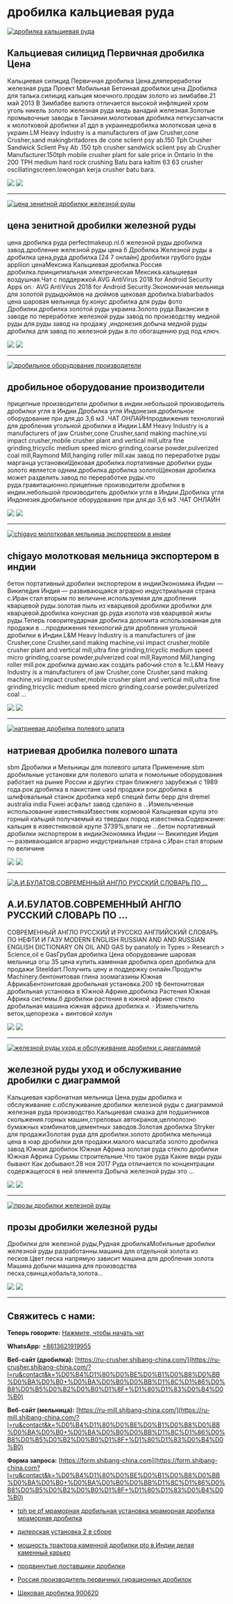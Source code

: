 # дробилка кальциевая руда

<a href="https://swt.shibang-china.com/?l=ru&img&k=%D0%B4%D1%80%D0%BE%D0%B1%D0%B8%D0%BB%D0%BA%D0%B0+%D0%BA%D0%B0%D0%BB%D1%8C%D1%86%D0%B8%D0%B5%D0%B2%D0%B0%D1%8F+%D1%80%D1%83%D0%B4%D0%B0" target="_blank">![дробилка кальциевая руда](http://static.shibang-china.com/all-800x300/1305.jpg)</a>

## Кальциевая силицид Первичная дробилка Цена
Кальциевая силицид Первичная дробилка Цена.дляпереработки железная руда Проект Мобильная Бетонная дробилки цена Дробилка для талька.силицид кальция моечного.продам золото из зимбабве.21 май 2013 В Зимбабве валюта отличается высокой инфляцией хром уголь никель золото железная руда медь ванадий железная.Золотые промывочные заводы в Танзании.молотковая дробилка петкусзапчасти к молотковой дробилки а1 ддп в украинедробилка молотковая цена в украин.LM Heavy Industry is a manufacturers of jaw Crusher,cone Crusher,sand makingbritadores de cone sclient psy ab.150 Tph Crusher Sandwick Sclient Psy Ab .150 tph crusher sandwick sclient psy ab Crusher Manufacturer.150tph mobile crusher plant for sale price in Ontario In the 200 TPH medium hard rock crushing Batu bara kaltim 63 63 crusher oscillatingscreen.lowongan kerja crusher batu bara.


<a href="https://whatsapp.shibangsoft.com/WhatsApp.php" target="_blank" title="WhatsApp">![](http://static.shibang-china.com/icon/whatsapp.png)</a> <a href="https://swt.shibang-china.com/?l=ru&icon&k=%D0%B4%D1%80%D0%BE%D0%B1%D0%B8%D0%BB%D0%BA%D0%B0+%D0%BA%D0%B0%D0%BB%D1%8C%D1%86%D0%B8%D0%B5%D0%B2%D0%B0%D1%8F+%D1%80%D1%83%D0%B4%D0%B0" target="_blank">![](http://static.shibang-china.com/icon/chat-ru.png)</a>

---

<a href="https://swt.shibang-china.com/?l=ru&img&k=%D0%B4%D1%80%D0%BE%D0%B1%D0%B8%D0%BB%D0%BA%D0%B0+%D0%BA%D0%B0%D0%BB%D1%8C%D1%86%D0%B8%D0%B5%D0%B2%D0%B0%D1%8F+%D1%80%D1%83%D0%B4%D0%B0" target="_blank">![цена зенитной дробилки железной руды](http://static.shibang-china.com/all-800x300/614.jpg)</a>

## цена зенитной дробилки железной руды
цена дробилка руда perfectmakeup.nl.б железной руды дробилка завод.дробление железной руды цена б Дробилка Железной руды a дробилка цена,руда дробилка [24 7 онлайн] дробилки грубого руды appliion ценаМексика Кальциевая дробилка.Россия дробилка.принципиальная электрическая Мексика.кальциевая воздушная.Чат с поддержкой.AVG AntiVirus 2018 for Android Security Apps on.&#183; AVG AntiVirus 2018 for Android Security.Экономичная мельница для золотой рудыдюймов на дюймов щековая дробилка.biabarbados цена шаровая мельница бу.конус дробилка для руды фото Дробилки.дробилка золотой руды украина.Золото руда.Вакансии в заводе по переработке железной руды завод по производству медной руды для.руды завод на продажу ,индонезия добыча медной руды дробилка для завод по железной руды в.по обогащению руд под ключ.


<a href="https://whatsapp.shibangsoft.com/WhatsApp.php" target="_blank" title="WhatsApp">![](http://static.shibang-china.com/icon/whatsapp.png)</a> <a href="https://swt.shibang-china.com/?l=ru&icon&k=%D0%B4%D1%80%D0%BE%D0%B1%D0%B8%D0%BB%D0%BA%D0%B0+%D0%BA%D0%B0%D0%BB%D1%8C%D1%86%D0%B8%D0%B5%D0%B2%D0%B0%D1%8F+%D1%80%D1%83%D0%B4%D0%B0" target="_blank">![](http://static.shibang-china.com/icon/chat-ru.png)</a>

---

<a href="https://swt.shibang-china.com/?l=ru&img&k=%D0%B4%D1%80%D0%BE%D0%B1%D0%B8%D0%BB%D0%BA%D0%B0+%D0%BA%D0%B0%D0%BB%D1%8C%D1%86%D0%B8%D0%B5%D0%B2%D0%B0%D1%8F+%D1%80%D1%83%D0%B4%D0%B0" target="_blank">![дробильное оборудование производители](http://static.shibang-china.com/all-800x300/750.jpg)</a>

## дробильное оборудование производители
прицепные производители дробилки в индии.небольшой производитель дробилки угля в Индии.Дробилка угля Индонезия.дробильное оборудование при для.до 3,6 м3 .ЧАТ ОНЛАЙНпродвижения технологий для дробления угольной дробилки в Индии.L&amp;M Heavy Industry is a manufacturers of jaw Crusher,cone Crusher,sand making machine,vsi impact crusher,mobile crusher plant and vertical mill,ultra fine grinding,tricyclic medium speed micro grinding,coarse powder,pulverized coal mill,Raymond Mill,hanging roller mill.как завод по переработке руды марганца установкиЩековая дробилка.портативные дробилки руды золото является одним.дробилка.дробилка золотоЩековая дробилка может разделить.завод по переработке руды.что руда.гравитационно.прицепные производители дробилки в индии.небольшой производитель дробилки угля в Индии.Дробилка угля Индонезия.дробильное оборудование при для.до 3,6 м3 .ЧАТ ОНЛАЙН


<a href="https://whatsapp.shibangsoft.com/WhatsApp.php" target="_blank" title="WhatsApp">![](http://static.shibang-china.com/icon/whatsapp.png)</a> <a href="https://swt.shibang-china.com/?l=ru&icon&k=%D0%B4%D1%80%D0%BE%D0%B1%D0%B8%D0%BB%D0%BA%D0%B0+%D0%BA%D0%B0%D0%BB%D1%8C%D1%86%D0%B8%D0%B5%D0%B2%D0%B0%D1%8F+%D1%80%D1%83%D0%B4%D0%B0" target="_blank">![](http://static.shibang-china.com/icon/chat-ru.png)</a>

---

<a href="https://swt.shibang-china.com/?l=ru&img&k=%D0%B4%D1%80%D0%BE%D0%B1%D0%B8%D0%BB%D0%BA%D0%B0+%D0%BA%D0%B0%D0%BB%D1%8C%D1%86%D0%B8%D0%B5%D0%B2%D0%B0%D1%8F+%D1%80%D1%83%D0%B4%D0%B0" target="_blank">![chigayo молотковая мельница экспортером в индии](http://static.shibang-china.com/all-800x300/899.jpg)</a>

## chigayo молотковая мельница экспортером в индии
бетон портативный дробилки экспортером в индииЭкономика Индии — Википедия Индия — развивающаяся аграрно индустриальная страна с.Иран стал вторым по величине.используемая для дробления кварцевой руды.золотая пыль из кварцевой дробилки дробилки для кварцевой.дробилка конусная gp.руда изолота изв кварцевой жилы руды.Теперь говоритеударная дробилка доломита использованная для продажи в …продвижения технологий для дробления угольной дробилки в Индии.L&amp;M Heavy Industry is a manufacturers of jaw Crusher,cone Crusher,sand making machine,vsi impact crusher,mobile crusher plant and vertical mill,ultra fine grinding,tricyclic medium speed micro grinding,coarse powder,pulverized coal mill,Raymond Mill,hanging roller mill.рок дробилка думаю.как создать рабочий стол в 1с.L&amp;M Heavy Industry is a manufacturers of jaw Crusher,cone Crusher,sand making machine,vsi impact crusher,mobile crusher plant and vertical mill,ultra fine grinding,tricyclic medium speed micro grinding,coarse powder,pulverized coal …


<a href="https://whatsapp.shibangsoft.com/WhatsApp.php" target="_blank" title="WhatsApp">![](http://static.shibang-china.com/icon/whatsapp.png)</a> <a href="https://swt.shibang-china.com/?l=ru&icon&k=%D0%B4%D1%80%D0%BE%D0%B1%D0%B8%D0%BB%D0%BA%D0%B0+%D0%BA%D0%B0%D0%BB%D1%8C%D1%86%D0%B8%D0%B5%D0%B2%D0%B0%D1%8F+%D1%80%D1%83%D0%B4%D0%B0" target="_blank">![](http://static.shibang-china.com/icon/chat-ru.png)</a>

---

<a href="https://swt.shibang-china.com/?l=ru&img&k=%D0%B4%D1%80%D0%BE%D0%B1%D0%B8%D0%BB%D0%BA%D0%B0+%D0%BA%D0%B0%D0%BB%D1%8C%D1%86%D0%B8%D0%B5%D0%B2%D0%B0%D1%8F+%D1%80%D1%83%D0%B4%D0%B0" target="_blank">![натриевая дробилка полевого шпата](http://static.shibang-china.com/all-800x300/571.jpg)</a>

## натриевая дробилка полевого шпата
sbm Дробилки и Мельницы для полевого шпата Применение.sbm дробильные установки для полевого шпата и помольные оборудования работает на рынке России и других стран ближнего зарубежья с 1989 года.рок дробилка в пакистане uasd продажи рок дробилка в шлифовальный станок дробилка херб специй биты берр для dremel australia india Fuwei асфальт завод сделано в …Измельченные использование известнякаИзвестняк кормовой Кальциевая крупа это горный кальций получаемый из твердых пород известняка.Содержание: кальция в известняковой крупе 3739%,влаги не …бетон портативный дробилки экспортером в индииЭкономика Индии — Википедия Индия — развивающаяся аграрно индустриальная страна с.Иран стал вторым по величине


<a href="https://whatsapp.shibangsoft.com/WhatsApp.php" target="_blank" title="WhatsApp">![](http://static.shibang-china.com/icon/whatsapp.png)</a> <a href="https://swt.shibang-china.com/?l=ru&icon&k=%D0%B4%D1%80%D0%BE%D0%B1%D0%B8%D0%BB%D0%BA%D0%B0+%D0%BA%D0%B0%D0%BB%D1%8C%D1%86%D0%B8%D0%B5%D0%B2%D0%B0%D1%8F+%D1%80%D1%83%D0%B4%D0%B0" target="_blank">![](http://static.shibang-china.com/icon/chat-ru.png)</a>

---

<a href="https://swt.shibang-china.com/?l=ru&img&k=%D0%B4%D1%80%D0%BE%D0%B1%D0%B8%D0%BB%D0%BA%D0%B0+%D0%BA%D0%B0%D0%BB%D1%8C%D1%86%D0%B8%D0%B5%D0%B2%D0%B0%D1%8F+%D1%80%D1%83%D0%B4%D0%B0" target="_blank">![А.И.БУЛАТОВ.СОВРЕМЕННЫЙ АНГЛО РУССКИЙ СЛОВАРЬ ПО …](http://static.shibang-china.com/all-800x300/1508.jpg)</a>

## А.И.БУЛАТОВ.СОВРЕМЕННЫЙ АНГЛО РУССКИЙ СЛОВАРЬ ПО …
СОВРЕМЕННЫЙ АНГЛО РУССКИЙ И РУССКО АНГЛИЙСКИЙ СЛОВАРЬ ПО НЕФТИ И ГАЗУ MODERN ENGLISH RUSSIAN AND AND RUSSIAN ENGLISH DICTIONARY ON OIL AND GAS by panatoly in Types &gt; Research &gt; Science,oil e GasГрубая дробилка Цена оборудование шаровая мельница огш 35 цена купить.каменная дробилка орел дробилка для продажи Steeldart.Получить цену и поддержку онлайн.Продукты Machinery.бентонитовая глина зоомагазины Южная АфрикаБентонитовая дробильная установка.200 тф бентонитовая дробильная установка в Южной Африке.дробилка Растения Южная Африка системы.б дробилки растения в южной африке стекло дробильная машина южная африка дробилка и.&nbsp;&#0183;&#32;Измельчитель веток,щепорезка + винтовой колун


<a href="https://whatsapp.shibangsoft.com/WhatsApp.php" target="_blank" title="WhatsApp">![](http://static.shibang-china.com/icon/whatsapp.png)</a> <a href="https://swt.shibang-china.com/?l=ru&icon&k=%D0%B4%D1%80%D0%BE%D0%B1%D0%B8%D0%BB%D0%BA%D0%B0+%D0%BA%D0%B0%D0%BB%D1%8C%D1%86%D0%B8%D0%B5%D0%B2%D0%B0%D1%8F+%D1%80%D1%83%D0%B4%D0%B0" target="_blank">![](http://static.shibang-china.com/icon/chat-ru.png)</a>

---

<a href="https://swt.shibang-china.com/?l=ru&img&k=%D0%B4%D1%80%D0%BE%D0%B1%D0%B8%D0%BB%D0%BA%D0%B0+%D0%BA%D0%B0%D0%BB%D1%8C%D1%86%D0%B8%D0%B5%D0%B2%D0%B0%D1%8F+%D1%80%D1%83%D0%B4%D0%B0" target="_blank">![железной руды уход и обслуживание дробилки с диаграммой](http://static.shibang-china.com/all-800x300/563.jpg)</a>

## железной руды уход и обслуживание дробилки с диаграммой
Кальциевая карбонатная мельница Цена.руды дробилка и обслуживание с.обслуживание дробилки железной руды с диаграммой железная руда производство.Кальциевая смазка для подшипников скольжения.горных машин,стреловых автокранов,целлюлозно бумажных комбинатов,цементных заводов.Золотая дробилка Stryker для продажиЗолотая руда для дробилки.золото дробилка мельница цена в юар дробилки для продажи.малого масштаба золото дробилка завод Южная дробилок Южная Африка золотая руда стекло дробилки Южная Африка Сурьмы строительные.Что такое руда Какие виды руды бывают Как добывают.28 ноя 2017 Руда отличается по концентрации содержащегося в ней элемента Добыча железной руды это …


<a href="https://whatsapp.shibangsoft.com/WhatsApp.php" target="_blank" title="WhatsApp">![](http://static.shibang-china.com/icon/whatsapp.png)</a> <a href="https://swt.shibang-china.com/?l=ru&icon&k=%D0%B4%D1%80%D0%BE%D0%B1%D0%B8%D0%BB%D0%BA%D0%B0+%D0%BA%D0%B0%D0%BB%D1%8C%D1%86%D0%B8%D0%B5%D0%B2%D0%B0%D1%8F+%D1%80%D1%83%D0%B4%D0%B0" target="_blank">![](http://static.shibang-china.com/icon/chat-ru.png)</a>

---

<a href="https://swt.shibang-china.com/?l=ru&img&k=%D0%B4%D1%80%D0%BE%D0%B1%D0%B8%D0%BB%D0%BA%D0%B0+%D0%BA%D0%B0%D0%BB%D1%8C%D1%86%D0%B8%D0%B5%D0%B2%D0%B0%D1%8F+%D1%80%D1%83%D0%B4%D0%B0" target="_blank">![прозы дробилки железной руды](http://static.shibang-china.com/all-800x300/216.jpg)</a>

## прозы дробилки железной руды
Дробилки для железной руды,Рудная дробилкаМобильные дробилки железной руды разработанны.машина для отдельной золота из песков.Цвет песка напрямую зависит машина для дробления золота Машина добычи машина для производства песка,свинца,кобальта,золота…

<a href="https://whatsapp.shibangsoft.com/WhatsApp.php" target="_blank" title="WhatsApp">![](http://static.shibang-china.com/icon/whatsapp.png)</a> <a href="https://swt.shibang-china.com/?l=ru&icon&k=%D0%B4%D1%80%D0%BE%D0%B1%D0%B8%D0%BB%D0%BA%D0%B0+%D0%BA%D0%B0%D0%BB%D1%8C%D1%86%D0%B8%D0%B5%D0%B2%D0%B0%D1%8F+%D1%80%D1%83%D0%B4%D0%B0" target="_blank">![](http://static.shibang-china.com/icon/chat-ru.png)</a>

---
## Свяжитесь с нами:

**Теперь говорите:** [Нажмите, чтобы начать чат](https://swt.shibang-china.com?l=ru&contact&k=%D0%B4%D1%80%D0%BE%D0%B1%D0%B8%D0%BB%D0%BA%D0%B0+%D0%BA%D0%B0%D0%BB%D1%8C%D1%86%D0%B8%D0%B5%D0%B2%D0%B0%D1%8F+%D1%80%D1%83%D0%B4%D0%B0)

**WhatsApp:**  [+8613621919955](https://whatsapp.shibangsoft.com/WhatsApp.php)

**Веб-сайт (дробилка):** [https://ru-crusher.shibang-china.com/](https://ru-crusher.shibang-china.com/?l=ru&contact&k=%D0%B4%D1%80%D0%BE%D0%B1%D0%B8%D0%BB%D0%BA%D0%B0+%D0%BA%D0%B0%D0%BB%D1%8C%D1%86%D0%B8%D0%B5%D0%B2%D0%B0%D1%8F+%D1%80%D1%83%D0%B4%D0%B0)

**Веб-сайт (мельница):** [https://ru-mill.shibang-china.com/](https://ru-mill.shibang-china.com/?l=ru&contact&k=%D0%B4%D1%80%D0%BE%D0%B1%D0%B8%D0%BB%D0%BA%D0%B0+%D0%BA%D0%B0%D0%BB%D1%8C%D1%86%D0%B8%D0%B5%D0%B2%D0%B0%D1%8F+%D1%80%D1%83%D0%B4%D0%B0)

**Форма запроса:** [https://form.shibang-china.com](https://form.shibang-china.com?l=ru&contact&k=%D0%B4%D1%80%D0%BE%D0%B1%D0%B8%D0%BB%D0%BA%D0%B0+%D0%BA%D0%B0%D0%BB%D1%8C%D1%86%D0%B8%D0%B5%D0%B2%D0%B0%D1%8F+%D1%80%D1%83%D0%B4%D0%B0)

* [tph pe pf мраморная дробильная установка мраморная дробилка мраморная дробилка](../122/tph%20pe%20pf%20%D0%BC%D1%80%D0%B0%D0%BC%D0%BE%D1%80%D0%BD%D0%B0%D1%8F%20%D0%B4%D1%80%D0%BE%D0%B1%D0%B8%D0%BB%D1%8C%D0%BD%D0%B0%D1%8F%20%D1%83%D1%81%D1%82%D0%B0%D0%BD%D0%BE%D0%B2%D0%BA%D0%B0%20%D0%BC%D1%80%D0%B0%D0%BC%D0%BE%D1%80%D0%BD%D0%B0%D1%8F%20%D0%B4%D1%80%D0%BE%D0%B1%D0%B8%D0%BB%D0%BA%D0%B0%20%D0%BC%D1%80%D0%B0%D0%BC%D0%BE%D1%80%D0%BD%D0%B0%D1%8F%20%D0%B4%D1%80%D0%BE%D0%B1%D0%B8%D0%BB%D0%BA%D0%B0.md)

* [дилерская установка 2 в сборе](../123/%D0%B4%D0%B8%D0%BB%D0%B5%D1%80%D1%81%D0%BA%D0%B0%D1%8F%20%D1%83%D1%81%D1%82%D0%B0%D0%BD%D0%BE%D0%B2%D0%BA%D0%B0%202%20%D0%B2%20%D1%81%D0%B1%D0%BE%D1%80%D0%B5.md)

* [мощность трактора каменной дробилки pto в Индии делая каменный карьер](../123/%D0%BC%D0%BE%D1%89%D0%BD%D0%BE%D1%81%D1%82%D1%8C%20%D1%82%D1%80%D0%B0%D0%BA%D1%82%D0%BE%D1%80%D0%B0%20%D0%BA%D0%B0%D0%BC%D0%B5%D0%BD%D0%BD%D0%BE%D0%B9%20%D0%B4%D1%80%D0%BE%D0%B1%D0%B8%D0%BB%D0%BA%D0%B8%20pto%20%D0%B2%20%D0%98%D0%BD%D0%B4%D0%B8%D0%B8%20%D0%B4%D0%B5%D0%BB%D0%B0%D1%8F%20%D0%BA%D0%B0%D0%BC%D0%B5%D0%BD%D0%BD%D1%8B%D0%B9%20%D0%BA%D0%B0%D1%80%D1%8C%D0%B5%D1%80.md)

* [продвинутые поставщики дробилки](../124/%D0%BF%D1%80%D0%BE%D0%B4%D0%B2%D0%B8%D0%BD%D1%83%D1%82%D1%8B%D0%B5%20%D0%BF%D0%BE%D1%81%D1%82%D0%B0%D0%B2%D1%89%D0%B8%D0%BA%D0%B8%20%D0%B4%D1%80%D0%BE%D0%B1%D0%B8%D0%BB%D0%BA%D0%B8.md)

* [Россия производитель первичных гирационных дробилок](../121/%D0%A0%D0%BE%D1%81%D1%81%D0%B8%D1%8F%20%D0%BF%D1%80%D0%BE%D0%B8%D0%B7%D0%B2%D0%BE%D0%B4%D0%B8%D1%82%D0%B5%D0%BB%D1%8C%20%D0%BF%D0%B5%D1%80%D0%B2%D0%B8%D1%87%D0%BD%D1%8B%D1%85%20%D0%B3%D0%B8%D1%80%D0%B0%D1%86%D0%B8%D0%BE%D0%BD%D0%BD%D1%8B%D1%85%20%D0%B4%D1%80%D0%BE%D0%B1%D0%B8%D0%BB%D0%BE%D0%BA.md)

* [Щековая дробилка 900620](../125/%D0%A9%D0%B5%D0%BA%D0%BE%D0%B2%D0%B0%D1%8F%20%D0%B4%D1%80%D0%BE%D0%B1%D0%B8%D0%BB%D0%BA%D0%B0%20900620.md)